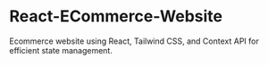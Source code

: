 # React-ECommerce-Website
 Ecommerce website using React, Tailwind CSS, and Context API for efficient state management.
